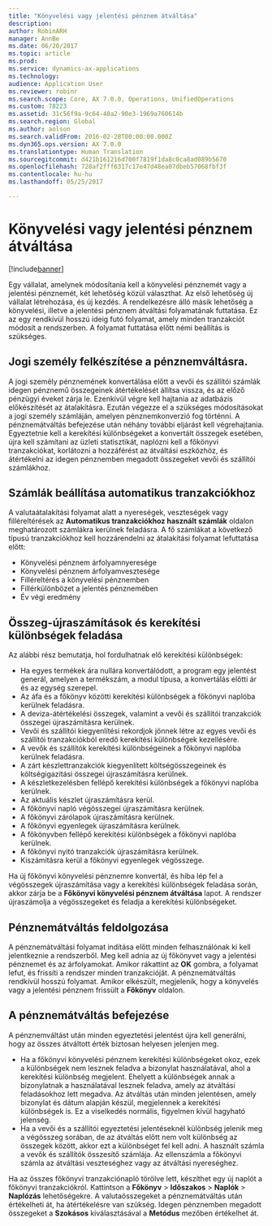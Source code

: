 ```yaml
---
title: "Könyvelési vagy jelentési pénznem átváltása"
description: 
author: RobinARH
manager: AnnBe
ms.date: 06/20/2017
ms.topic: article
ms.prod: 
ms.service: dynamics-ax-applications
ms.technology: 
audience: Application User
ms.reviewer: robinr
ms.search.scope: Core, AX 7.0.0, Operations, UnifiedOperations
ms.custom: 78223
ms.assetid: 31c56f9a-9c64-40a2-90e3-1969a760614b
ms.search.region: Global
ms.author: aolson
ms.search.validFrom: 2016-02-28T00:00:00.000Z
ms.dyn365.ops.version: AX 7.0.0
ms.translationtype: Human Translation
ms.sourcegitcommit: d421b161216d700f7819f1da8c0ca8ad089b5670
ms.openlocfilehash: 728af2fff6317c17e47d48ea07dbeb57068fbf3f
ms.contentlocale: hu-hu
ms.lasthandoff: 05/25/2017

---
```


# <a name="convert-accounting-or-reporting-currencies"></a>Könyvelési vagy jelentési pénznem átváltása

[!include[banner](../includes/banner.md)]




Egy vállalat, amelynek módosítania kell a könyvelési pénznemét vagy a jelentési pénznemét, két lehetőség közül választhat. Az első lehetőség új vállalat létrehozása, és új kezdés. A rendelkezésre álló másik lehetőség a könyvelési, illetve a jelentési pénznem átváltási folyamatának futtatása. Ez az egy rendkívül hosszú ideig futó folyamat, amely minden tranzakciót módosít a rendszerben. A folyamat futtatása előtt némi beállítás is szükséges.

## <a name="preparing-the-legal-entity-for-currency-conversion"></a>Jogi személy felkészítése a pénznemváltásra.
A jogi személy pénznemének konvertálása előtt a vevői és szállítói számlák idegen pénznemű összegeinek átértékelését állítsa vissza, és az előző pénzügyi éveket zárja le. Ezenkívül végre kell hajtania az adatbázis előkészítését az átalakításra. Ezután végezze el a szükséges módosításokat a jogi személy számláján, amelyen pénznemkonverzió fog történni. A pénznemátváltás befejezése után néhány további eljárást kell végrehajtania. Egyeztetnie kell a kerekítési különbségeket a konvertált összegek esetében, újra kell számítani az üzleti statisztikát, naplózni kell a főkönyvi tranzakciókat, korlátozni a hozzáférést az átváltási eszközhöz, és átértékelni az idegen pénznemben megadott összegeket vevői és szállítói számlákhoz.

## <a name="setting-up-accounts-for-automatic-transactions"></a>Számlák beállítása automatikus tranzakciókhoz
A valutaátalakítási folyamat alatt a nyereségek, veszteségek vagy filléreltérések az **Automatikus tranzakciókhoz használt számlák** oldalon meghatározott számlákra kerülnek feladásra. A fő számlákat a következő típusú tranzakciókhoz kell hozzárendelni az átalakítási folyamat lefuttatása előtt:

-   Könyvelési pénznem árfolyamnyeresége
-   Könyvelési pénznem árfolyamvesztesége
-   Filléreltérés a könyvelési pénznemben
-   Fillérkülönbözet a jelentés pénznemében
-   Év végi eredmény

## <a name="posting-rounding-differences-and-sum-recalculations"></a>Összeg-újraszámítások és kerekítési különbségek feladása
Az alábbi rész bemutatja, hol fordulhatnak elő kerekítési különbségek:

-   Ha egyes termékek ára nullára konvertálódott, a program egy jelentést generál, amelyen a termékszám, a modul típusa, a konvertálás előtti ár és az egység szerepel.
-   Az áfa és a főkönyv közötti kerekítési különbségek a főkönyvi naplóba kerülnek feladásra.
-   A deviza-átértékelési összegek, valamint a vevői és szállítói tranzakciók összegei újraszámításra kerülnek.
-   Vevői és szállítói kiegyenlítési rekordjok jönnek létre az egyes vevői és szállítói tranzakciókból eredő kerekítési különbségek kezellésére.
-   A vevők és szállítók kerekítési különbségeinek a főkönyvi naplóba kerülnek feladásra.
-   A zárt készlettranzakciók kiegyenlített költségösszegeinek és költségigazítási összegei újraszámításra kerülnek.
-   A készletkezelésben fellépő kerekítési különbségek a főkönyvi naplóba kerülnek.
-   Az aktuális készlet újraszámításra kerül.
-   A főkönyvi napló végösszegei újraszámításra kerülnek.
-   A főkönyvi zárólapok újraszámításra kerülnek.
-   A főkönyvi egyenlegek újraszámításra kerülnek.
-   A főkönyvben fellépő kerekítési különbségek a főkönyvi naplóba kerülnek.
-   A főkönyvi nyitó tranzakciók újraszámításra kerülnek.
-   Kiszámításra kerül a főkönyvi egyenlegek végösszege.

Ha új főkönyvi könyvelési pénznemre konvertál, és hiba lép fel a végösszegek újraszámítása vagy a kerekítési különbségek feladása során, akkor zárja be a **Főkönyvi könyvelési pénznem átváltása** lapot. A rendszer újraszámolja a végösszegeket és feladja a kerekítési különbségeket.

## <a name="processing-the-currency-conversion"></a>Pénznemátváltás feldolgozása
A pénznemátváltási folyamat indítása előtt minden felhasználónak ki kell jelentkeznie a rendszerből. Meg kell adnia az új főkönyvet vagy a jelentési pénznemet és az árfolyamokat. Amikor rákattint az **OK** gombra, a folyamat lefut, és frissíti a rendszer minden tranzakcióját. A pénznemátváltás rendkívül hosszú folyamat. Amikor elkészült, megjelenik, hogy a könyvelés vagy a jelentési pénznem frissült a **Főkönyv** oldalon.

## <a name="completing-the-currency-conversion"></a>A pénznemátváltás befejezése
A pénznemváltást után minden egyeztetési jelentést újra kell generálni, hogy az összes átváltott érték biztosan helyesen jelenjen meg.

-   Ha a főkönyvi könyvelési pénznem kerekítési különbségeket okoz, ezek a különbségek nem lesznek feladva a bizonylat használatával, ahol a kerekítési különbség megjelent. Ehelyett a különbségek annak a bizonylatnak a használatával lesznek feladva, amely az átváltási feladásokhoz lett megadva. Az átváltás után minden jelentésen, amely bizonylat és dátum alapján készül, megjelennek a kerekítési különbségek is. Ez a viselkedés normális, figyelmen kívül hagyható jelenség.
-   Ha a vevői és a szállítói egyeztetési jelentéseknél különbség jelenik meg a végösszeg sorában, de az átváltás előtt nem volt különbség az összegek között, akkor ezt a különbséget fel kell adni. A használt számla a vevők és szállítók összesítő számlája. Az ellenszámla a főkönyvi számla az átváltási veszteséghez vagy az átváltási nyereséghez.

Ha az összes főkönyvi tranzakciónapló törölve lett, készíthet egy új naplót a főkönyvi tranzakciókról. Kattintson a **Főkönyv** &gt; **Időszakos** &gt; **Naplók** &gt; **Naplózás** lehetőségekre. A valutaösszegeket a pénznemátváltás után értékelheti át, ha átértékelésre van szükség. Idegen pénznemben megadott összegeket a **Szokásos** kiválasztásával a **Metódus** mezőben értékelhet át.




